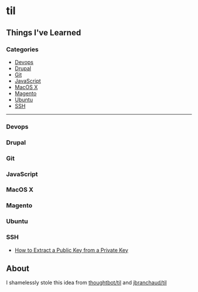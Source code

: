 # til
Things I've Learned
---

### Categories

* [Devops](#devops)
* [Drupal](#drupal)
* [Git](#git)
* [JavaScript](#javascript)
* [MacOS X](#mac)
* [Magento](#magento)
* [Ubuntu](#ubuntu)
* [SSH](#ssh)

---

### Devops
### Drupal
### Git
### JavaScript
### MacOS X
### Magento
### Ubuntu
### SSH
- [How to Extract a Public Key from a Private Key](ssh/how-to-extract-public-key.md)

## About

I shamelessly stole this idea from
[thoughtbot/til](https://github.com/thoughtbot/til) and
[jbranchaud/til](https://github.com/jbranchaud/til)

